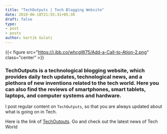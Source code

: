 ```yaml
---
title: "TechOutputs | Tech Blogging Website"
date: 2019-06-18T21:55:31+05:30
draft: false
type:
- post
- posts
author: kartik Gulati 
---
```


{{< figure src="https://i.ibb.co/whcgW75/Add-a-Call-to-Ation-2.png"  class="center" >}}

### TechOutputs is a technological blogging website, which provides daily tech updates, technological news, and a plethora of new inventions related to the tech world. Here you can also find the reviews of smartphones, smart tablets, laptops, and computer systems and hardware.




I post regular content on ```TechOutputs```, so that you are always updated about what is going on in Tech.

Here is the link of [TechOutputs](https://techoutputs.blogspot.com/). Go and check out the latest news of Tech World

